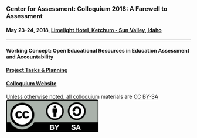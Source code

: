 ### Center for Assessment: Colloquium 2018: A Farewell to Assessment
#### May 23-24, 2018, [Limelight Hotel, Ketchum - Sun Valley, Idaho](https://www.limelighthotels.com/ketchum)

---

#### Working Concept: Open Educational Resources in Education Assessment and Accountability
#### [Project Tasks & Planning](https://github.com/orgs/CenterForAssessment/projects/2)
#### [Colloquium Website](https://centerforassessment.github.io/Colloquium_2018/)

Unless otherwise noted, all colloquium materials are [CC BY-SA](https://github.com/CenterForAssessment/Colloquium_2018/blob/master/LICENSE.md) <img src="docs/public/CC-BY-SA.svg" style="width: 50%;" />
